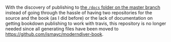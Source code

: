 With the discovery of publishing to [the `/docs` folder on the master branch](https://github.com/rstudio/bookdown/pull/195) instead of going through the hassle of having two repositories for the source and the book (as I did before) or the lack of documentation on getting bookdown publishing to work with travis, this repository is no longer needed since all generating files have been moved to <https://github.com/ismayc/moderndiver-book>.

